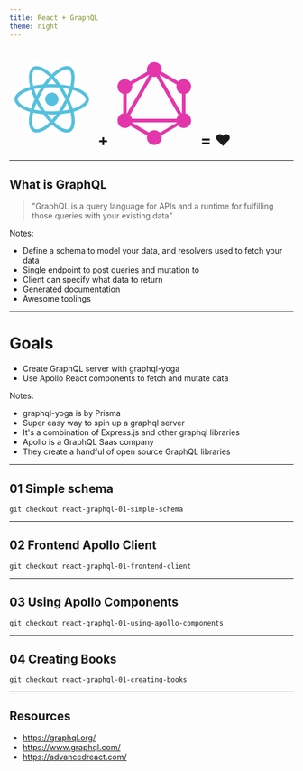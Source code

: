 ```yaml
---
title: React + GraphQL
theme: night
---
```


# <svg xmlns="http://www.w3.org/2000/svg" width="150" height="150" viewBox="0 0 256 230" preserveAspectRatio="xMinYMin meet"><path d="M.754 114.75c0 19.215 18.763 37.152 48.343 47.263-5.907 29.737-1.058 53.706 15.136 63.045 16.645 9.6 41.443 2.955 64.98-17.62 22.943 19.744 46.13 27.514 62.31 18.148 16.63-9.627 21.687-35.221 15.617-65.887 30.81-10.186 48.044-25.481 48.044-44.949 0-18.769-18.797-35.006-47.979-45.052 6.535-31.933.998-55.32-15.867-65.045-16.259-9.376-39.716-1.204-62.996 19.056C104.122 2.205 80.897-4.36 64.05 5.392 47.806 14.795 43.171 39.2 49.097 69.487 20.515 79.452.754 96.057.754 114.75z" fill="#FFF"/><path d="M201.025 79.674a151.364 151.364 0 0 0-7.274-2.292 137.5 137.5 0 0 0 1.124-4.961c5.506-26.728 1.906-48.26-10.388-55.348-11.787-6.798-31.065.29-50.535 17.233a151.136 151.136 0 0 0-5.626 5.163 137.573 137.573 0 0 0-3.744-3.458c-20.405-18.118-40.858-25.752-53.139-18.643-11.776 6.817-15.264 27.06-10.307 52.39a150.91 150.91 0 0 0 1.67 7.484 149.875 149.875 0 0 0-8.363 2.63c-23.922 8.34-39.2 21.412-39.2 34.97 0 14.004 16.4 28.05 41.318 36.566a128.44 128.44 0 0 0 6.11 1.91 147.813 147.813 0 0 0-1.775 8.067c-4.726 24.89-1.035 44.653 10.71 51.428 12.131 6.995 32.491-.195 52.317-17.525 1.567-1.37 3.14-2.823 4.715-4.346a148.34 148.34 0 0 0 6.108 5.573c19.204 16.525 38.17 23.198 49.905 16.405 12.12-7.016 16.058-28.247 10.944-54.078-.39-1.973-.845-3.988-1.355-6.04 1.43-.422 2.833-.858 4.202-1.312 25.904-8.582 42.757-22.457 42.757-36.648 0-13.607-15.77-26.767-40.174-35.168z" fill="#53C1DE"/><path d="M195.406 142.328c-1.235.409-2.503.804-3.795 1.187-2.86-9.053-6.72-18.68-11.442-28.625 4.507-9.71 8.217-19.213 10.997-28.208 2.311.67 4.555 1.375 6.717 2.12 20.91 7.197 33.664 17.84 33.664 26.04 0 8.735-13.775 20.075-36.14 27.486zm-9.28 18.389c2.261 11.422 2.584 21.749 1.086 29.822-1.346 7.254-4.052 12.09-7.398 14.027-7.121 4.122-22.35-1.236-38.772-15.368a138.39 138.39 0 0 1-5.682-5.18c6.367-6.964 12.73-15.06 18.94-24.05 10.924-.969 21.244-2.554 30.603-4.717.46 1.86.87 3.683 1.223 5.466zm-93.85 43.137c-6.957 2.457-12.498 2.527-15.847.596-7.128-4.11-10.09-19.98-6.049-41.265a138.507 138.507 0 0 1 1.65-7.502c9.255 2.047 19.5 3.52 30.45 4.408 6.251 8.797 12.798 16.883 19.396 23.964a118.863 118.863 0 0 1-4.305 3.964c-8.767 7.664-17.552 13.1-25.294 15.835zm-32.593-61.58c-11.018-3.766-20.117-8.66-26.354-14-5.604-4.8-8.434-9.565-8.434-13.432 0-8.227 12.267-18.722 32.726-25.855a139.276 139.276 0 0 1 7.777-2.447c2.828 9.197 6.537 18.813 11.013 28.537-4.534 9.869-8.296 19.638-11.15 28.943a118.908 118.908 0 0 1-5.578-1.746zm10.926-74.37c-4.247-21.703-1.427-38.074 5.67-42.182 7.56-4.376 24.275 1.864 41.893 17.507 1.126 1 2.257 2.047 3.39 3.13-6.564 7.049-13.051 15.074-19.248 23.82-10.627.985-20.8 2.567-30.152 4.686a141.525 141.525 0 0 1-1.553-6.962zm97.467 24.067a306.982 306.982 0 0 0-6.871-11.3c7.21.91 14.117 2.12 20.603 3.601-1.947 6.241-4.374 12.767-7.232 19.457a336.42 336.42 0 0 0-6.5-11.758zm-39.747-38.714c4.452 4.823 8.911 10.209 13.297 16.052a284.245 284.245 0 0 0-26.706-.006c4.39-5.789 8.887-11.167 13.409-16.046zm-40.002 38.78a285.24 285.24 0 0 0-6.378 11.685c-2.811-6.667-5.216-13.222-7.18-19.552 6.447-1.443 13.322-2.622 20.485-3.517a283.79 283.79 0 0 0-6.927 11.384zm7.133 57.683c-7.4-.826-14.379-1.945-20.824-3.348 1.995-6.442 4.453-13.138 7.324-19.948a283.494 283.494 0 0 0 6.406 11.692 285.27 285.27 0 0 0 7.094 11.604zm33.136 27.389c-4.575-4.937-9.138-10.397-13.595-16.27 4.326.17 8.737.256 13.22.256 4.606 0 9.159-.103 13.64-.303-4.4 5.98-8.843 11.448-13.265 16.317zm46.072-51.032c3.02 6.884 5.566 13.544 7.588 19.877-6.552 1.495-13.625 2.699-21.078 3.593a337.537 337.537 0 0 0 6.937-11.498 306.632 306.632 0 0 0 6.553-11.972zm-14.915 7.15a316.478 316.478 0 0 1-10.84 17.49c-6.704.479-13.632.726-20.692.726-7.031 0-13.871-.219-20.458-.646A273.798 273.798 0 0 1 96.72 133.28a271.334 271.334 0 0 1-9.64-18.206 273.864 273.864 0 0 1 9.611-18.216v.002a271.252 271.252 0 0 1 10.956-17.442 273.484 273.484 0 0 1 41.188.006 290.704 290.704 0 0 1 10.887 17.383 316.418 316.418 0 0 1 9.741 18.13 290.806 290.806 0 0 1-9.709 18.29zm19.913-107.792c7.566 4.364 10.509 21.961 5.755 45.038a127.525 127.525 0 0 1-1.016 4.492c-9.374-2.163-19.554-3.773-30.212-4.773-6.209-8.841-12.642-16.88-19.1-23.838a141.92 141.92 0 0 1 5.196-4.766c16.682-14.518 32.273-20.25 39.377-16.153z" fill="#FFF"/><path d="M128.221 94.665c11.144 0 20.177 9.034 20.177 20.177 0 11.144-9.033 20.178-20.177 20.178-11.143 0-20.177-9.034-20.177-20.178 0-11.143 9.034-20.177 20.177-20.177" fill="#53C1DE"/></svg> + <svg xmlns="http://www.w3.org/2000/svg" width="150" height="150" viewBox="0 0 400 400"><path fill="#E535AB" d="M57.468 302.66l-14.376-8.3 160.15-277.38 14.376 8.3z"/><path fill="#E535AB" d="M39.8 272.2h320.3v16.6H39.8z"/><path fill="#E535AB" d="M206.348 374.026l-160.21-92.5 8.3-14.376 160.21 92.5zM345.522 132.947l-160.21-92.5 8.3-14.376 160.21 92.5z"/><path fill="#E535AB" d="M54.482 132.883l-8.3-14.375 160.21-92.5 8.3 14.376z"/><path fill="#E535AB" d="M342.568 302.663l-160.15-277.38 14.376-8.3 160.15 277.38zM52.5 107.5h16.6v185H52.5z"/><path fill="#E535AB" d="M330.9 107.5h16.6v185h-16.6z"/><path fill="#E535AB" d="M203.522 367l-7.25-12.558 139.34-80.45 7.25 12.557z"/><path fill="#E535AB" d="M369.5 297.9c-9.6 16.7-31 22.4-47.7 12.8-16.7-9.6-22.4-31-12.8-47.7 9.6-16.7 31-22.4 47.7-12.8 16.8 9.7 22.5 31 12.8 47.7M90.9 137c-9.6 16.7-31 22.4-47.7 12.8-16.7-9.6-22.4-31-12.8-47.7 9.6-16.7 31-22.4 47.7-12.8 16.7 9.7 22.4 31 12.8 47.7M30.5 297.9c-9.6-16.7-3.9-38 12.8-47.7 16.7-9.6 38-3.9 47.7 12.8 9.6 16.7 3.9 38-12.8 47.7-16.8 9.6-38.1 3.9-47.7-12.8M309.1 137c-9.6-16.7-3.9-38 12.8-47.7 16.7-9.6 38-3.9 47.7 12.8 9.6 16.7 3.9 38-12.8 47.7-16.7 9.6-38.1 3.9-47.7-12.8M200 395.8c-19.3 0-34.9-15.6-34.9-34.9 0-19.3 15.6-34.9 34.9-34.9 19.3 0 34.9 15.6 34.9 34.9 0 19.2-15.6 34.9-34.9 34.9M200 74c-19.3 0-34.9-15.6-34.9-34.9 0-19.3 15.6-34.9 34.9-34.9 19.3 0 34.9 15.6 34.9 34.9 0 19.3-15.6 34.9-34.9 34.9"/></svg> = ❤️

---

## What is GraphQL

> "GraphQL is a query language for APIs and a runtime for fulfilling those queries with your existing data"

Notes:

- Define a schema to model your data, and resolvers used to fetch your data
- Single endpoint to post queries and mutation to
- Client can specify what data to return
- Generated documentation
- Awesome toolings

---

# Goals
- Create GraphQL server with graphql-yoga
- Use Apollo React components to fetch and mutate data

Notes:

- graphql-yoga is by Prisma
- Super easy way to spin up a graphql server
- It's a combination of Express.js and other graphql libraries
- Apollo is a GraphQL Saas company
- They create a handful of open source GraphQL libraries

---

## 01 Simple schema

`git checkout react-graphql-01-simple-schema`

---

## 02 Frontend Apollo Client

`git checkout react-graphql-01-frontend-client`

---

## 03 Using Apollo Components

`git checkout react-graphql-01-using-apollo-components`

---

## 04 Creating Books

`git checkout react-graphql-01-creating-books`

---

## Resources

- https://graphql.org/
- https://www.graphql.com/
- https://advancedreact.com/
